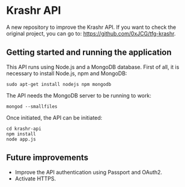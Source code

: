 # Krashr API

A new repository to improve the Krashr API. If you want to check the original project, you can go to: https://github.com/0xJCG/tfg-krashr.

## Getting started and running the application

This API runs using Node.js and a MongoDB database. First of all, it is necessary to install Node.js, npm and MongoDB:

```
sudo apt-get install nodejs npm mongodb
```

The API needs the MongoDB server to be running to work:

```
mongod --smallfiles
```

Once initiated, the API can be initiated:

```
cd krashr-api
npm install
node app.js
```

## Future improvements

* Improve the API authentication using Passport and OAuth2.
* Activate HTTPS.
